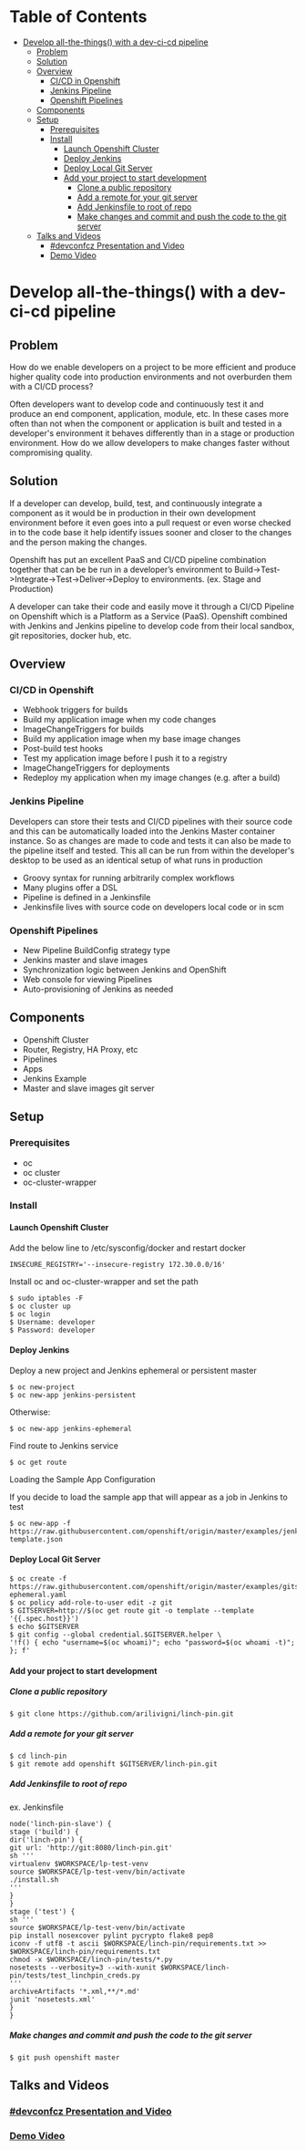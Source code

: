 <a class="mk-toclify" id="table-of-contents"></a>

# Table of Contents
- [Develop all-the-things() with a dev-ci-cd pipeline](#develop-all-the-things-with-a-dev-ci-cd-pipeline)
    - [Problem](#problem)
    - [Solution](#solution)
    - [Overview](#overview)
        - [CI/CD in Openshift](#cicd-in-openshift)
        - [Jenkins Pipeline](#jenkins-pipeline)
        - [Openshift Pipelines](#openshift-pipelines)
    - [Components](#components)
    - [Setup](#setup)
        - [Prerequisites](#prerequisites)
        - [Install](#install)
            - [Launch Openshift Cluster](#launch-openshift-cluster)
            - [Deploy Jenkins](#deploy-jenkins)
            - [Deploy Local Git Server](#deploy-local-git-server)
            - [Add your project to start development](#add-your-project-to-start-development)
                - [Clone a public repository](#clone-a-public-repository)
                - [Add a remote for your git server](#add-a-remote-for-your-git-server)
                - [Add Jenkinsfile to root of repo](#add-jenkinsfile-to-root-of-repo)
                - [Make changes and commit and push the code to the git server](#make-changes-and-commit-and-push-the-code-to-the-git-server)
    - [Talks and Videos](#talks-and-videos)
        - [#devconfcz Presentation and Video](#devconfcz-presentation-and-Video)
        - [Demo Video](#demo-video)

<a class="mk-toclify" id="develop-all-the-things-with-a-dev-ci-cd-pipeline"></a>
# Develop all-the-things() with a dev-ci-cd pipeline

<a class="mk-toclify" id="problem"></a>
## Problem

How do we enable developers on a project to be more efficient and produce higher quality code into production environments and not overburden them with a CI/CD process?

Often developers want to develop code and continuously test it and produce an end component, application, module, etc.  In these cases more often than not when the component or application is built and tested in a developer's environment it behaves differently than in a stage or production environment.  How do we allow developers to make changes faster without compromising quality.

<a class="mk-toclify" id="solution"></a>
## Solution

If a developer can develop, build, test, and continuously integrate a component as it would be in production in their own development environment before it even goes into a pull request or even worse checked in to the code base it help identify issues sooner and closer to the changes and the person making the changes.

Openshift has put an excellent PaaS and CI/CD pipeline combination together that can be be run in a developer’s environment to Build->Test->Integrate->Test->Deliver->Deploy to environments. (ex. Stage and Production)

A developer can take their code and easily move it through a CI/CD Pipeline on Openshift which is a Platform as a Service (PaaS). Openshift combined with Jenkins and Jenkins pipeline to develop code from their local sandbox, git repositories, docker hub, etc.

<a class="mk-toclify" id="overview"></a>
## Overview

<a class="mk-toclify" id="cicd-in-openshift"></a>
### CI/CD in Openshift

* Webhook triggers for builds
* Build my application image when my code changes
* ImageChangeTriggers for builds
* Build my application image when my base image changes
* Post-build test hooks
* Test my application image before I push it to a registry
* ImageChangeTriggers for deployments
* Redeploy my application when my image changes (e.g. after a build)

<a class="mk-toclify" id="jenkins-pipeline"></a>
### Jenkins Pipeline

Developers can store their tests and CI/CD pipelines with their source code and this can be automatically loaded into the Jenkins Master container instance.  So as changes are made to code and tests it can also be made to the pipeline itself and tested.  This all can be run from within the developer's desktop to be used as an identical setup of what runs in production

* Groovy syntax for running arbitrarily complex workflows
* Many plugins offer a DSL
* Pipeline is defined in a Jenkinsfile
* Jenkinsfile lives with source code on developers local code or in scm

<a class="mk-toclify" id="openshift-pipelines"></a>
### Openshift Pipelines

* New Pipeline BuildConfig strategy type
* Jenkins master and slave images
* Synchronization logic between Jenkins and OpenShift
* Web console for viewing Pipelines
* Auto-provisioning of Jenkins as needed

<a class="mk-toclify" id="components"></a>
## Components

* Openshift Cluster
* Router, Registry, HA Proxy,  etc
* Pipelines
* Apps
* Jenkins Example
* Master and slave images
git server

<a class="mk-toclify" id="setup"></a>
## Setup

<a class="mk-toclify" id="prerequisites"></a>
### Prerequisites

* oc
* oc cluster
* oc-cluster-wrapper

<a class="mk-toclify" id="install"></a>
### Install

<a class="mk-toclify" id="launch-openshift-cluster"></a>
#### Launch Openshift Cluster

Add the below line to /etc/sysconfig/docker and restart docker
````
INSECURE_REGISTRY='--insecure-registry 172.30.0.0/16'
````
Install oc and oc-cluster-wrapper and set the path

````
$ sudo iptables -F
$ oc cluster up 
$ oc login
$ Username: developer
$ Password: developer
````

<a class="mk-toclify" id="deploy-jenkins"></a>
#### Deploy Jenkins

Deploy a new project and Jenkins ephemeral or persistent master

````
$ oc new-project 
$ oc new-app jenkins-persistent
````

Otherwise:

````
$ oc new-app jenkins-ephemeral
````

Find route to Jenkins service

````
$ oc get route
````

Loading the Sample App Configuration

If you decide to load the sample app that will appear as a job in Jenkins to test

````
$ oc new-app -f https://raw.githubusercontent.com/openshift/origin/master/examples/jenkins/application-template.json
````

<a class="mk-toclify" id="deploy-local-git-server"></a>
#### Deploy Local Git Server

````
$ oc create -f https://raw.githubusercontent.com/openshift/origin/master/examples/gitserver/gitserver-ephemeral.yaml
$ oc policy add-role-to-user edit -z git
$ GITSERVER=http://$(oc get route git -o template --template '{{.spec.host}}')
$ echo $GITSERVER
$ git config --global credential.$GITSERVER.helper \
'!f() { echo "username=$(oc whoami)"; echo "password=$(oc whoami -t)"; }; f'
````

<a class="mk-toclify" id="add-your-project-to-start-development"></a>
#### Add your project to start development

<a class="mk-toclify" id="clone-a-public-repository"></a>
##### Clone a public repository

````
$ git clone https://github.com/arilivigni/linch-pin.git
````

<a class="mk-toclify" id="add-a-remote-for-your-git-server"></a>
##### Add a remote for your git server


````
$ cd linch-pin
$ git remote add openshift $GITSERVER/linch-pin.git
````

<a class="mk-toclify" id="add-jenkinsfile-to-root-of-repo"></a>
##### Add Jenkinsfile to root of repo

ex. Jenkinsfile

````
node('linch-pin-slave') {
stage ('build') {
dir('linch-pin') {
git url: 'http://git:8080/linch-pin.git'
sh '''
virtualenv $WORKSPACE/lp-test-venv
source $WORKSPACE/lp-test-venv/bin/activate
./install.sh
'''
}
}
stage ('test') {
sh '''
source $WORKSPACE/lp-test-venv/bin/activate
pip install nosexcover pylint pycrypto flake8 pep8
iconv -f utf8 -t ascii $WORKSPACE/linch-pin/requirements.txt >> $WORKSPACE/linch-pin/requirements.txt
chmod -x $WORKSPACE/linch-pin/tests/*.py
nosetests --verbosity=3 --with-xunit $WORKSPACE/linch-pin/tests/test_linchpin_creds.py
'''
archiveArtifacts '*.xml,**/*.md'
junit 'nosetests.xml'
}
}
````

<a class="mk-toclify" id="make-changes-and-commit-and-push-the-code-to-the-git-server"></a>
##### Make changes and commit and push the code to the git server

````
$ git push openshift master
````

<a class="mk-toclify" id="talks-and-videos"></a>
## Talks and Videos

<a class="mk-toclify" id="devconfcz-presentation-and-video"></a>
### [#devconfcz Presentation and Video](https://youtu.be/EZwufSsDPDQ?list=PLeU5HlemqUTZo02zSUVp6DWkoJvDJuxUY)
<a class="mk-toclify" id="demo-video"></a>
### [Demo Video](https://www.youtube.com/watch?v=EZwufSsDPDQ)